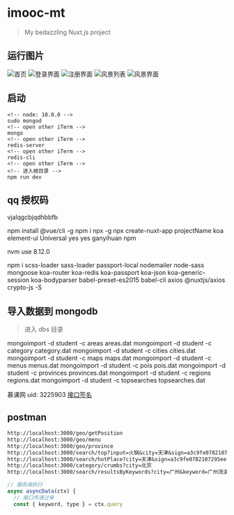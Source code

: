 # imooc-mt

> My bedazzling Nuxt.js project

## 运行图片

![首页](https://i.loli.net/2018/12/26/5c23a2f719bee.png)
![登录界面](https://i.loli.net/2018/12/26/5c23a34dbdea7.png)
![注册界面](https://i.loli.net/2018/12/26/5c23a366762d7.png)
![风景列表](https://i.loli.net/2018/12/26/5c23a37d382db.png)
![风景界面](https://i.loli.net/2018/12/26/5c23a39940df7.png)

## 启动

```console
<!-- node: 10.0.0 -->
sudo mongod
<!-- open other iTerm -->
mongo
<!-- open other iTerm -->
redis-server
<!-- open other iTerm -->
redis-cli
<!-- open other iTerm -->
<!-- 进入根目录 -->
npm run dev
```

## qq 授权码

vjalqgcbjqdhbbfb

npm install @vue/cli -g
npm i npx -g
npx create-nuxt-app projectName
koa
element-ui
Universal
yes
yes
ganyihuan
npm

nvm use 8.12.0

npm i scss-loader sass-loader passport-local nodemailer node-sass mongoose koa-router koa-redis koa-passport koa-json koa-generic-session koa-bodyparser babel-preset-es2015 babel-cli axios @nuxtjs/axios crypto-js -S

## 导入数据到 mongodb

> 进入 dbs 目录

mongoimport -d student -c areas areas.dat
mongoimport -d student -c category category.dat
mongoimport -d student -c cities cities.dat
mongoimport -d student -c maps maps.dat
mongoimport -d student -c menus menus.dat
mongoimport -d student -c pois pois.dat
mongoimport -d student -c provinces provinces.dat
mongoimport -d student -c regions regions.dat
mongoimport -d student -c topsearches topsearches.dat

慕课网 uid: 3225903
[接口签名](http://cp-tools.cn/sign)

## postman

```md
http://localhost:3000/geo/getPosition
http://localhost:3000/geo/menu
http://localhost:3000/geo/province
http://localhost:3000/search/top?input=火锅&city=天津&sign=a3c9fe0782107295ee9f1709edd15218
http://localhost:3000/search/hotPlace?city=天津&sign=a3c9fe0782107295ee9f1709edd15218
http://localhost:3000/category/crumbs?city=北京
http://localhost:3000/search/resultsByKeywords?city=广州&keyword=广州流溪河国家森林公园
```

```js
// 服务端执行
async asyncData(ctx) {
  // 接口传递过来
  const { keyword, type } = ctx.query
```
